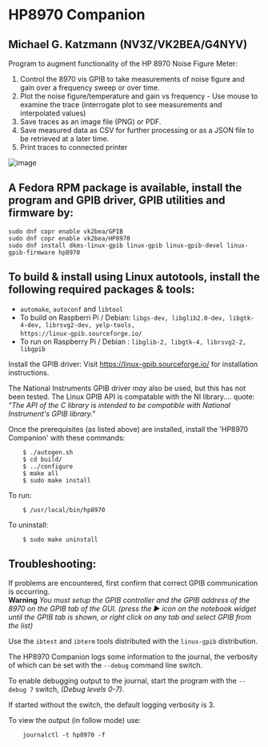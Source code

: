 HP8970 Companion
================

Michael G. Katzmann (NV3Z/VK2BEA/G4NYV)
------------------------------------------------------------------

Program to augment functionality of the HP 8970 Noise Figure Meter:
1. Control the 8970 vis GPIB to take measurements of noise figure and gain over a frequency sweep or over time.
2. Plot the noise figure/temperature and gain vs frequency
       - Use mouse to examine the trace (interrogate plot to see measurements and interpolated values)
3. Save traces as an image file (PNG) or PDF.
4. Save measured data as CSV for further processing or as a JSON file to be retrieved at a later time.
5. Print traces to connected printer

![image](https://github.com/user-attachments/assets/3bf89ff2-d9ea-44f1-8c72-5111815e0e86)

A Fedora RPM package is available, install the program and GPIB driver, GPIB utilities and firmware by:
-------------------------------------------------------------------------------------------------------
`sudo dnf copr enable vk2bea/GPIB`  
`sudo dnf copr enable vk2bea/HP8970`  
`sudo dnf install dkms-linux-gpib linux-gpib linux-gpib-devel linux-gpib-firmware hp8970`

To build & install using Linux autotools, install the following required packages & tools:
------------------------------------------------------------------------------------------
* `automake`, `autoconf` and `libtool`  
* To build on Raspberri Pi / Debian: 	`libgs-dev, libglib2.0-dev, libgtk-4-dev, librsvg2-dev, yelp-tools,`  
                `https://linux-gpib.sourceforge.io/`  
* To run on Raspberry Pi / Debian :	`libglib-2, libgtk-4, librsvg2-2, libgpib`

Install the GPIB driver: 
Visit https://linux-gpib.sourceforge.io/ for installation instructions.

The National Instruments GPIB driver *may* also be used, but this has not been tested. The Linux GPIB API is compatable with the NI library.... quote: *"The API of the C library is intended to be compatible with National Instrument's GPIB library."*

Once the prerequisites (as listed above) are installed, install the 'HP8970 Companion' with these commands:

        $ ./autogen.sh
        $ cd build/
        $ ../configure
        $ make all
        $ sudo make install
To run:
        
        $ /usr/local/bin/hp8970 

To uninstall:
        
        $ sudo make uninstall

Troubleshooting:
----------------------------------------------------------------------
If problems are encountered, first confirm that correct GPIB communication is occurring. 
<br/>__Warning__ *You must setup the GPIB controller and the GPIB address of the 8970 on the GPIB tab of the GUI. (press the ▶ icon on the notebook widget until the GPIB tab is shown, or right click on any tab and select GPIB from the list)*

Use the `ibtest` and `ibterm` tools distributed with the `linux-gpib` distribution.

The HP8970 Companion logs some information to the journal, the verbosity of which can be set with the `--debug` command line switch.

To enable debugging output to the journal, start the program with the `--debug 7` switch, <em>(Debug levels 0-7)</em>.

If started without the switch, the default logging verbosity is 3.

To view the output (in follow mode) use:

        journalctl -t hp8970 -f
